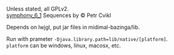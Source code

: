 Unless stated, all GPLv2.  
[symphony_6_1](https://github.com/ox040c/midimal-bazinga/blob/master/symphony_6_1_(c)cvikl.mid) Sequences by © Petr Cvikl

Depends on lwjgl, put jar files in midimal-bazinga/lib.

Run with prameter `-Djava.library.path=lib/native/[platform]`.  
`platform` can be windows, linux, macosx, etc.
